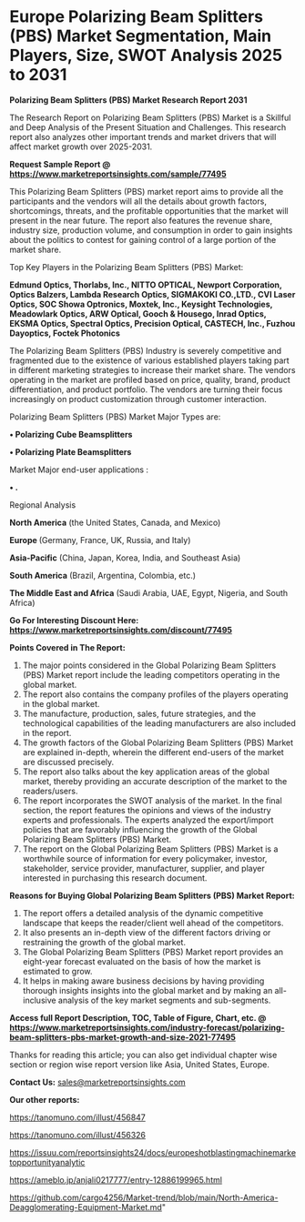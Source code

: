 # Europe Polarizing Beam Splitters (PBS) Market Segmentation, Main Players, Size, SWOT Analysis 2025 to 2031

<strong>Polarizing Beam Splitters (PBS) Market Research Report 2031</strong>

The Research Report on Polarizing Beam Splitters (PBS) Market is a Skillful and Deep Analysis of the Present Situation and Challenges. This research report also analyzes other important trends and market drivers that will affect market growth over 2025-2031.

<strong>Request Sample Report @ <a href=https://www.marketreportsinsights.com/sample/77495>https://www.marketreportsinsights.com/sample/77495</a></strong>

This Polarizing Beam Splitters (PBS) market report aims to provide all the participants and the vendors will all the details about growth factors, shortcomings, threats, and the profitable opportunities that the market will present in the near future. The report also features the revenue share, industry size, production volume, and consumption in order to gain insights about the politics to contest for gaining control of a large portion of the market share.

Top Key Players in the Polarizing Beam Splitters (PBS) Market:

<strong>Edmund Optics, Thorlabs, Inc., NITTO OPTICAL, Newport Corporation, Optics Balzers, Lambda Research Optics, SIGMAKOKI CO.,LTD., CVI Laser Optics, SOC Showa Optronics, Moxtek, Inc., Keysight Technologies, Meadowlark Optics, ARW Optical, Gooch & Housego, Inrad Optics, EKSMA Optics, Spectral Optics, Precision Optical, CASTECH, Inc., Fuzhou Dayoptics, Foctek Photonics</strong>

The Polarizing Beam Splitters (PBS) Industry is severely competitive and fragmented due to the existence of various established players taking part in different marketing strategies to increase their market share. The vendors operating in the market are profiled based on price, quality, brand, product differentiation, and product portfolio. The vendors are turning their focus increasingly on product customization through customer interaction.

Polarizing Beam Splitters (PBS) Market Major Types are:

<strong>• Polarizing Cube Beamsplitters

• Polarizing Plate Beamsplitters</strong>

Market Major end-user applications :

<strong>• .</strong>

Regional Analysis

</u><strong><b>North America</b></strong> (the United States, Canada, and Mexico)

<strong><b>Europe </b></strong>(Germany, France, UK, Russia, and Italy)

<strong><b>Asia-Pacific</b></strong> (China, Japan, Korea, India, and Southeast Asia)

<strong><b>South America</b></strong> (Brazil, Argentina, Colombia, etc.)

<strong><b>The Middle East and Africa</b></strong> (Saudi Arabia, UAE, Egypt, Nigeria, and South Africa)

<strong>Go For Interesting Discount Here: <a href=https://www.marketreportsinsights.com/discount/77495>https://www.marketreportsinsights.com/discount/77495</a></strong>

<strong>Points Covered in The Report:</strong>
<ol>
  <li>The major points considered in the Global Polarizing Beam Splitters (PBS) Market report include the leading competitors operating in the global market.</li>
  <li>The report also contains the company profiles of the players operating in the global market.</li>
  <li>The manufacture, production, sales, future strategies, and the technological capabilities of the leading manufacturers are also included in the report.</li>
  <li>The growth factors of the Global Polarizing Beam Splitters (PBS) Market are explained in-depth, wherein the different end-users of the market are discussed precisely.</li>
  <li>The report also talks about the key application areas of the global market, thereby providing an accurate description of the market to the readers/users.</li>
  <li>The report incorporates the SWOT analysis of the market. In the final section, the report features the opinions and views of the industry experts and professionals. The experts analyzed the export/import policies that are favorably influencing the growth of the Global Polarizing Beam Splitters (PBS) Market.</li>
  <li>The report on the Global Polarizing Beam Splitters (PBS) Market is a worthwhile source of information for every policymaker, investor, stakeholder, service provider, manufacturer, supplier, and player interested in purchasing this research document.</li>
</ol>
<strong>Reasons for Buying Global Polarizing Beam Splitters (PBS) Market Report:</strong>

<ol>
  <li>The report offers a detailed analysis of the dynamic competitive landscape that keeps the reader/client well ahead of the competitors.</li>
  <li>It also presents an in-depth view of the different factors driving or restraining the growth of the global market.</li>
  <li>The Global Polarizing Beam Splitters (PBS) Market report provides an eight-year forecast evaluated on the basis of how the market is estimated to grow.</li>
  <li>It helps in making aware business decisions by having providing thorough insights insights into the global market and by making an all-inclusive analysis of the key market segments and sub-segments.</li>
</ol>
<strong>Access full Report Description, TOC, Table of Figure, Chart, etc. @ <a href=https://www.marketreportsinsights.com/industry-forecast/polarizing-beam-splitters-pbs-market-growth-and-size-2021-77495>https://www.marketreportsinsights.com/industry-forecast/polarizing-beam-splitters-pbs-market-growth-and-size-2021-77495</a></strong>


Thanks for reading this article; you can also get individual chapter wise section or region wise report version like Asia, United States, Europe.

<strong>Contact Us:</strong>
sales@marketreportsinsights.com

<strong>Our other reports:</strong>

<a href=https://tanomuno.com/illust/456847>https://tanomuno.com/illust/456847</a>

<a href=https://tanomuno.com/illust/456326>https://tanomuno.com/illust/456326</a>

<a href=https://issuu.com/reportsinsights24/docs/europeshotblastingmachinemarketopportunityanalytic>https://issuu.com/reportsinsights24/docs/europeshotblastingmachinemarketopportunityanalytic</a>

<a href=https://ameblo.jp/anjali0217777/entry-12886199965.html>https://ameblo.jp/anjali0217777/entry-12886199965.html</a>

<a href=https://github.com/cargo4256/Market-trend/blob/main/North-America-Deagglomerating-Equipment-Market.md>https://github.com/cargo4256/Market-trend/blob/main/North-America-Deagglomerating-Equipment-Market.md</a>"
